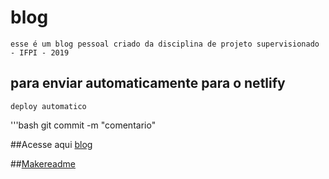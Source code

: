 # blog

	esse é um blog pessoal criado da disciplina de projeto supervisionado - IFPI - 2019

## para enviar automaticamente para o netlify

	deploy automatico

'''bash
	git commit -m "comentario"

##Acesse aqui
	[blog](https:/sanyowild.netlify.com)

##[Makereadme](https:/www.makereadme.com/)
